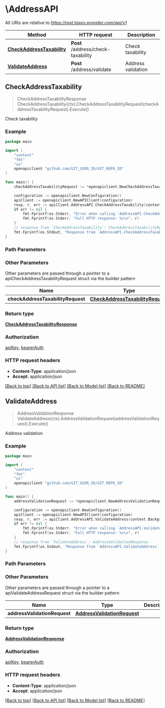 # \AddressAPI

All URIs are relative to *https://rest.taxes.provider.com/api/v1*

Method | HTTP request | Description
------------- | ------------- | -------------
[**CheckAddressTaxability**](AddressAPI.md#CheckAddressTaxability) | **Post** /address/check-taxability | Check taxability
[**ValidateAddress**](AddressAPI.md#ValidateAddress) | **Post** /address/validate | Address validation



## CheckAddressTaxability

> CheckAddressTaxabilityResponse CheckAddressTaxability(ctx).CheckAddressTaxabilityRequest(checkAddressTaxabilityRequest).Execute()

Check taxability



### Example

```go
package main

import (
	"context"
	"fmt"
	"os"
	openapiclient "github.com/GIT_USER_ID/GIT_REPO_ID"
)

func main() {
	checkAddressTaxabilityRequest := *openapiclient.NewCheckAddressTaxabilityRequest() // CheckAddressTaxabilityRequest |  (optional)

	configuration := openapiclient.NewConfiguration()
	apiClient := openapiclient.NewAPIClient(configuration)
	resp, r, err := apiClient.AddressAPI.CheckAddressTaxability(context.Background()).CheckAddressTaxabilityRequest(checkAddressTaxabilityRequest).Execute()
	if err != nil {
		fmt.Fprintf(os.Stderr, "Error when calling `AddressAPI.CheckAddressTaxability``: %v\n", err)
		fmt.Fprintf(os.Stderr, "Full HTTP response: %v\n", r)
	}
	// response from `CheckAddressTaxability`: CheckAddressTaxabilityResponse
	fmt.Fprintf(os.Stdout, "Response from `AddressAPI.CheckAddressTaxability`: %v\n", resp)
}
```

### Path Parameters



### Other Parameters

Other parameters are passed through a pointer to a apiCheckAddressTaxabilityRequest struct via the builder pattern


Name | Type | Description  | Notes
------------- | ------------- | ------------- | -------------
 **checkAddressTaxabilityRequest** | [**CheckAddressTaxabilityRequest**](CheckAddressTaxabilityRequest.md) |  | 

### Return type

[**CheckAddressTaxabilityResponse**](CheckAddressTaxabilityResponse.md)

### Authorization

[apiKey](../README.md#apiKey), [bearerAuth](../README.md#bearerAuth)

### HTTP request headers

- **Content-Type**: application/json
- **Accept**: application/json

[[Back to top]](#) [[Back to API list]](../README.md#documentation-for-api-endpoints)
[[Back to Model list]](../README.md#documentation-for-models)
[[Back to README]](../README.md)


## ValidateAddress

> AddressValidationResponse ValidateAddress(ctx).AddressValidationRequest(addressValidationRequest).Execute()

Address validation



### Example

```go
package main

import (
	"context"
	"fmt"
	"os"
	openapiclient "github.com/GIT_USER_ID/GIT_REPO_ID"
)

func main() {
	addressValidationRequest := *openapiclient.NewAddressValidationRequest() // AddressValidationRequest |  (optional)

	configuration := openapiclient.NewConfiguration()
	apiClient := openapiclient.NewAPIClient(configuration)
	resp, r, err := apiClient.AddressAPI.ValidateAddress(context.Background()).AddressValidationRequest(addressValidationRequest).Execute()
	if err != nil {
		fmt.Fprintf(os.Stderr, "Error when calling `AddressAPI.ValidateAddress``: %v\n", err)
		fmt.Fprintf(os.Stderr, "Full HTTP response: %v\n", r)
	}
	// response from `ValidateAddress`: AddressValidationResponse
	fmt.Fprintf(os.Stdout, "Response from `AddressAPI.ValidateAddress`: %v\n", resp)
}
```

### Path Parameters



### Other Parameters

Other parameters are passed through a pointer to a apiValidateAddressRequest struct via the builder pattern


Name | Type | Description  | Notes
------------- | ------------- | ------------- | -------------
 **addressValidationRequest** | [**AddressValidationRequest**](AddressValidationRequest.md) |  | 

### Return type

[**AddressValidationResponse**](AddressValidationResponse.md)

### Authorization

[apiKey](../README.md#apiKey), [bearerAuth](../README.md#bearerAuth)

### HTTP request headers

- **Content-Type**: application/json
- **Accept**: application/json

[[Back to top]](#) [[Back to API list]](../README.md#documentation-for-api-endpoints)
[[Back to Model list]](../README.md#documentation-for-models)
[[Back to README]](../README.md)

